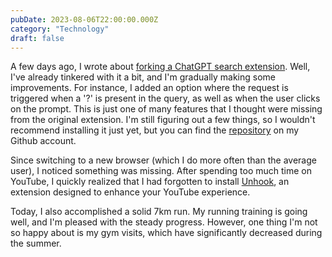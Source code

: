 ```yaml
---
pubDate: 2023-08-06T22:00:00.000Z
category: "Technology"
draft: false
---
```


A few days ago, I wrote about [forking a ChatGPT search extension](https://www.cernezan.com/blog/back-to-basics-my-return-to-firefox-after-exploring-the-arc-browser/). Well, I've already tinkered with it a bit, and I'm gradually making some improvements. For instance, I added an option where the request is triggered when a '?' is present in the query, as well as when the user clicks on the prompt. This is just one of many features that I thought were missing from the original extension. I'm still figuring out a few things, so I wouldn't recommend installing it just yet, but you can find the [repository](https://github.com/cernezan/insight-search-gpt-extension) on my Github account.

Since switching to a new browser (which I do more often than the average user), I noticed something was missing. After spending too much time on YouTube, I quickly realized that I had forgotten to install [Unhook](https://unhook.app/), an extension designed to enhance your YouTube experience.

Today, I also accomplished a solid 7km run. My running training is going well, and I'm pleased with the steady progress. However, one thing I'm not so happy about is my gym visits, which have significantly decreased during the summer.
